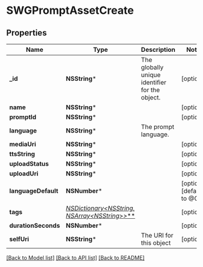 # SWGPromptAssetCreate

## Properties
Name | Type | Description | Notes
------------ | ------------- | ------------- | -------------
**_id** | **NSString*** | The globally unique identifier for the object. | [optional] 
**name** | **NSString*** |  | [optional] 
**promptId** | **NSString*** |  | [optional] 
**language** | **NSString*** | The prompt language. | 
**mediaUri** | **NSString*** |  | [optional] 
**ttsString** | **NSString*** |  | [optional] 
**uploadStatus** | **NSString*** |  | [optional] 
**uploadUri** | **NSString*** |  | [optional] 
**languageDefault** | **NSNumber*** |  | [optional] [default to @0]
**tags** | [**NSDictionary&lt;NSString*, NSArray&lt;NSString*&gt;*&gt;***](NSArray.md) |  | [optional] 
**durationSeconds** | **NSNumber*** |  | [optional] 
**selfUri** | **NSString*** | The URI for this object | [optional] 

[[Back to Model list]](../README.md#documentation-for-models) [[Back to API list]](../README.md#documentation-for-api-endpoints) [[Back to README]](../README.md)


